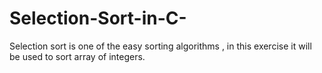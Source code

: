 # Selection-Sort-in-C-
Selection sort is one of the easy sorting algorithms , in this exercise it will be used to sort array of integers.

